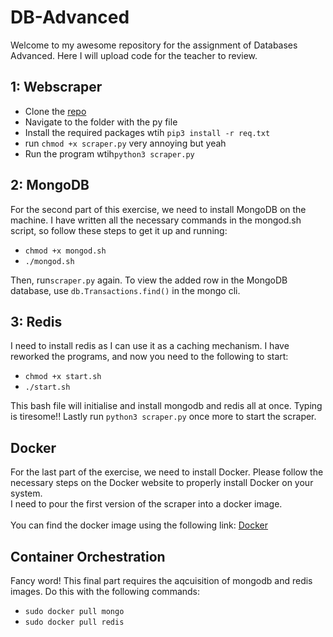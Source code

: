 # DB-Advanced
Welcome to my awesome repository for the assignment of Databases Advanced. Here I will upload code for the teacher to review.

## 1: Webscraper
<ul>
  <li>Clone the <a href="https://github.com/simon-martin-it/DB-Advanced">repo</a></li>
  <li>Navigate to the folder with the py file</li>
  <li>Install the required packages wtih <code>pip3 install -r req.txt</code></li>
  <li>run <code>chmod +x scraper.py</code> very annoying but yeah</li>
  <li>Run the program wtih<code>python3 scraper.py</code></li>
</ul>

## 2: MongoDB
For the second part of this exercise, we need to install MongoDB on the machine. I have written all the necessary commands in the mongod.sh script, so follow these steps to get it up and running:
<ul>
  <li><code>chmod +x mongod.sh</code></li>
  <li><code>./mongod.sh</code></li>
</ul>
Then, run<code>scraper.py</code> again.
To view the added row in the MongoDB database, use <code>db.Transactions.find()</code> in the mongo cli.

## 3: Redis
I need to install redis as I can use it as a caching mechanism.
I have reworked the programs, and now you need to the following to start:
<ul>
  <li><code>chmod +x start.sh</code></li>
  <li><code>./start.sh</code></li>
</ul>
This bash file will initialise and install mongodb and redis all at once.
Typing is tiresome!! 
Lastly run <code>python3 scraper.py</code> once more to start the scraper.

## Docker
For the last part of the exercise, we need to install Docker. Please follow the necessary steps on the Docker website to properly install Docker on your system.
<br>
I need to pour the first version of the scraper into a docker image.
<br><br>
You can find the docker image using the following link: <a href="https://hub.docker.com/r/r0620457/btc-scraper">Docker</a>

## Container Orchestration
Fancy word! This final part requires the aqcuisition of mongodb and redis images. Do this with the following commands:
<ul>
  <li><code>sudo docker pull mongo</code></li>
  <li><code>sudo docker pull redis</code></li>
</ul>

 
